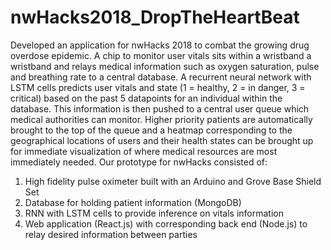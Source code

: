 # nwHacks2018_DropTheHeartBeat

Developed an application for nwHacks 2018 to combat the growing drug overdose epidemic. A chip to monitor user vitals sits within a wristband
a wristband and relays medical information such as oxygen saturation, pulse and breathing rate to a central database. A recurrent neural network with LSTM cells predicts user vitals and state (1 = healthy, 2 = in danger, 3 = critical) based on the past 5 datapoints for an individual within the database. This information is then pushed to a central user queue which medical authorities can monitor. Higher priority patients are automatically brought to the top of the queue and a heatmap corresponding to the geographical locations of users and their health states can be brought up for immediate visualization of where medical resources are most immediately needed. Our prototype for nwHacks consisted of:

1. High fidelity pulse oximeter built with an Arduino and Grove Base Shield Set
2. Database for holding patient information (MongoDB)
3. RNN with LSTM cells to provide inference on vitals information
4. Web application (React.js) with corresponding back end (Node.js) to relay desired information between parties
